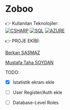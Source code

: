 # Zoboo

:point_right: Kullanılan Teknolojiler: <br>
[![CSHARP](https://i.hizliresim.com/nbPJka.jpg)](https://hizliresim.com/nbPJka)
[![SQL](https://i.hizliresim.com/WX2GVq.png)](https://hizliresim.com/WX2GVq)
[![AZURE](https://i.hizliresim.com/odQ6Ao.png)](https://hizliresim.com/odQ6Ao)


:point_right: PROJE EKİBİ: <br>

[Berkan ŞAŞMAZ](https://github.com/berkansasmaz)

[Mustafa Taha SOYDAN](https://github.com/Mtsoydan)

TODO: <br>
- [x] İstatistik ekranı ekle
- [ ] User Register/Auth ekle
- [ ] Database-Level Roles

 
